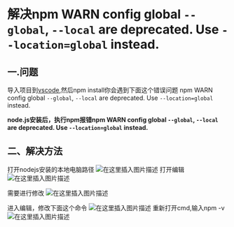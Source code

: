 # 解决npm WARN config global `--global`, `--local` are deprecated. Use `--location=global` instead.

## 一.问题

导入项目到[vscode](https://so.csdn.net/so/search?q=vscode&spm=1001.2101.3001.7020),然后npm install你会遇到下面这个错误问题
npm WARN config global `--global`, `--local` are deprecated. Use `--location=global` instead.

**node.js安装后，执行npm报错npm WARN config global `--global`, `--local` are deprecated. Use `--location=global` instead.**

## 二、解决方法

打开nodejs安装的本地电脑路径
![在这里插入图片描述](https://img-blog.csdnimg.cn/b4468d2bb5cb43cbb45bd9bea616f3d0.png)
打开编辑
![在这里插入图片描述](https://img-blog.csdnimg.cn/9ace26f42ecb44329356892094116785.png)

需要进行修改
![在这里插入图片描述](https://img-blog.csdnimg.cn/a04bb9751f9c452b9bfbcaaf168e175a.png)

进入编辑，修改下面这个命令
![在这里插入图片描述](https://img-blog.csdnimg.cn/cc30ff069dbb413eb673557d0b0af2a1.png)
重新打开cmd,输入npm -v
![在这里插入图片描述](https://img-blog.csdnimg.cn/e5eb553511d54d0cb0ce06adcfd4ca1e.png)